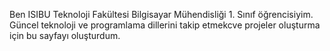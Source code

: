 Ben ISIBU Teknoloji Fakültesi Bilgisayar Mühendisliği 1. Sınıf öğrencisiyim. Güncel teknoloji ve programlama dillerini takip etmekcve projeler oluşturma için bu sayfayı oluşturdum.

